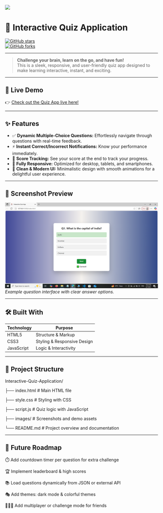![](https://github.com/Mahak0204-svg/Interactive-Quiz-Application/blob/6fc2e9c12eabf8575a9dcec79473a1484b2bf79f/Banner)

# 🎉 Interactive Quiz Application

[![GitHub stars](https://img.shields.io/github/stars/Mahak0204-svg/Interactive-Quiz-Application?style=social)](https://github.com/Mahak0204-svg/Interactive-Quiz-Application/stargazers)  
[![GitHub forks](https://img.shields.io/github/forks/Mahak0204-svg/Interactive-Quiz-Application?style=social)](https://github.com/Mahak0204-svg/Interactive-Quiz-Application/network/members)

---

> **Challenge your brain, learn on the go, and have fun!**  
> This is a sleek, responsive, and user-friendly quiz app designed to make learning interactive, instant, and exciting.

---

## 🚀 Live Demo  
👉 [Check out the Quiz App live here!](https://mahak0204-svg.github.io/Interactive-Quiz-Application/)

---

## ✨ Features

- ✅ **Dynamic Multiple-Choice Questions:** Effortlessly navigate through questions with real-time feedback.  
- ⚡ **Instant Correct/Incorrect Notifications:** Know your performance immediately.  
- 🎯 **Score Tracking:** See your score at the end to track your progress.  
- 📱 **Fully Responsive:** Optimized for desktop, tablets, and smartphones.  
- 🎨 **Clean & Modern UI:** Minimalistic design with smooth animations for a delightful user experience.

---

## 🎨 Screenshot Preview

![Quiz Question View](https://github.com/Mahak0204-svg/Interactive-Quiz-Application/blob/0763585de4ac86943a941bc338848085a97d7e35/Quiz%20img)  
*Example question interface with clear answer options.*

---

## 🛠️ Built With

| Technology   | Purpose                      |
| ------------ | ----------------------------|
| HTML5        | Structure & Markup           |
| CSS3         | Styling & Responsive Design  |
| JavaScript   | Logic & Interactivity        |

---

## 📂 Project Structure
Interactive-Quiz-Application/

├── index.html # Main HTML file

├── style.css # Styling with CSS

├── script.js # Quiz logic with JavaScript

├── images/ # Screenshots and demo assets

└── README.md # Project overview and documentation

---

## 🌟 Future Roadmap
⏱️ Add countdown timer per question for extra challenge

🏆 Implement leaderboard & high scores

📚 Load questions dynamically from JSON or external API

🎭 Add themes: dark mode & colorful themes

🧑‍🤝‍🧑 Add multiplayer or challenge mode for friends



